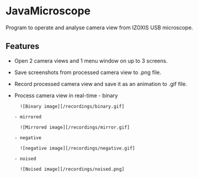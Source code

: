 # JavaMicroscope

Program to operate and analyse camera view from IZOXIS USB microscope.

## Features

- Open 2 camera views and 1 menu window on up to 3 screens.
- Save screenshots from processed camera view to .png file.
- Record processed camera view and save it as an animation to .gif file.
- Process camera view in real-time
      - binary
   
        ![Binary image][/recordings/binary.gif]
   
      - mirrored
   
        ![Mirrored image][/recordings/mirror.gif]

      - negative
   
        ![negative image][/recordings/negative.gif]
   
      - noised
   
        ![Noised image][/recordings/noised.png]
